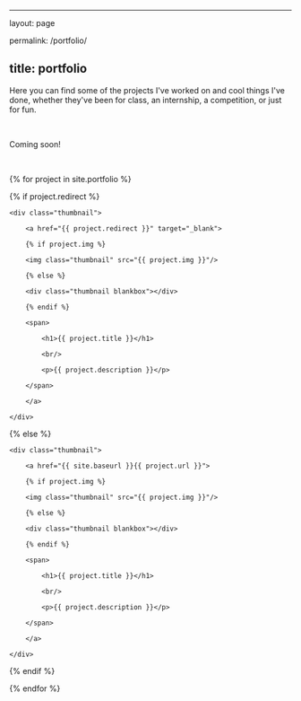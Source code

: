 ﻿---

layout: page

permalink: /portfolio/

title: portfolio
---



Here you can find some of the projects I've worked on and cool things I've done, whether they've been for class, an internship, a competition, or just for fun.

<br/>

Coming soon!

<br/>

{% for project in site.portfolio %}

{% if project.redirect %}
<div class="project">

    <div class="thumbnail">

        <a href="{{ project.redirect }}" target="_blank">

        {% if project.img %}

        <img class="thumbnail" src="{{ project.img }}"/>

        {% else %}

        <div class="thumbnail blankbox"></div>

        {% endif %}
    
        <span>

            <h1>{{ project.title }}</h1>

            <br/>

            <p>{{ project.description }}</p>

        </span>

        </a>

    </div>
</div>

{% else %}


<div class="project ">

    <div class="thumbnail">

        <a href="{{ site.baseurl }}{{ project.url }}">

        {% if project.img %}

        <img class="thumbnail" src="{{ project.img }}"/>

        {% else %}

        <div class="thumbnail blankbox"></div>

        {% endif %}
    
        <span>

            <h1>{{ project.title }}</h1>

            <br/>

            <p>{{ project.description }}</p>

        </span>

        </a>

    </div>
</div>


{% endif %}

{% endfor %}
